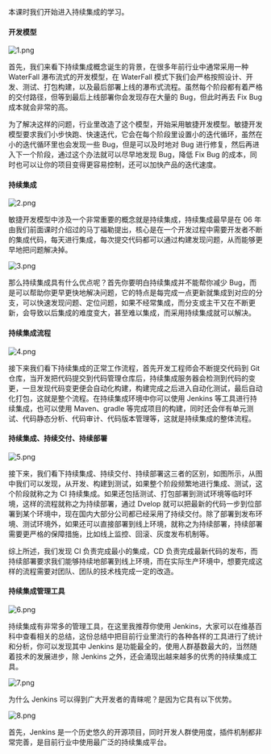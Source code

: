 本课时我们开始进入持续集成的学习。

#### 开发模型

<Image alt="1.png" src="https://s0.lgstatic.com/i/image/M00/08/4B/CgqCHl66coKAYq1KAAWlORDMJxE300.png"/>

首先，我们来看下持续集成概念诞生的背景，在很多年前行业中通常采用一种 WaterFall 瀑布流式的开发模型，在 WaterFall 模式下我们会严格按照设计、开发、测试、打包构建，以及最后部署上线的瀑布式流程。虽然每个阶段都有着严格的交付路径，但等到最后上线部署你会发现存在大量的 Bug，但此时再去 Fix Bug 成本就会非常的高。

为了解决这样的问题，行业里改造了这个模型，开始采用敏捷开发模型。敏捷开发模型要求我们小步快跑、快速迭代，它会在每个阶段里设置小的迭代循环，虽然在小的迭代循环里也会发现一些 Bug，但是可以及时地对 Bug 进行修复，然后再进入下一个阶段，通过这个办法就可以尽早地发现 Bug，降低 Fix Bug 的成本，同时也可以让你的项目变得更容易控制，还可以加快产品的迭代速度。

#### 持续集成

<Image alt="2.png" src="https://s0.lgstatic.com/i/image/M00/08/4B/Ciqc1F66coqAO8d0AAWruoL246c967.png"/>

敏捷开发模型中涉及一个非常重要的概念就是持续集成，持续集成最早是在 06 年由我们前面课时介绍过的马丁福勒提出，核心是在一个开发过程中需要开发者不断的集成代码，每天进行集成，每次提交代码都可以通过构建发现问题，从而能够更早地把问题解决掉。

<Image alt="3.png" src="https://s0.lgstatic.com/i/image/M00/08/4B/CgqCHl66cpKAUoG0AAO7c03HBYg271.png"/>

那么持续集成具有什么优点呢？首先你要明白持续集成并不能帮你减少 Bug，而是可以帮助你更早更快地解决问题，它的特点是每完成一点更新就集成到对应的分支，可以快速发现问题、定位问题，如果不经常集成，而分支或主干又在不断更新，会导致以后集成的难度变大，甚至难以集成，而采用持续集成就可以解决。

#### 持续集成流程

<Image alt="4.png" src="https://s0.lgstatic.com/i/image/M00/08/4B/Ciqc1F66cpuAUG-1AATdPsuNiWA879.png"/>

接下来我们看下持续集成的正常工作流程，首先开发工程师会不断提交代码到 Git 仓库，当开发把代码提交到代码管理仓库后，持续集成服务器会检测到代码的变更，一旦发现代码变更便会自动化构建，构建完成之后进入自动化测试，最后自动化打包，这就是整个流程。在持续集成环境中你可以使用 Jenkins 等工具进行持续集成，也可以使用 Maven、gradle 等完成项目的构建，同时还会伴有单元测试、代码静态分析、代码审计、代码版本管理等，这就是持续集成的整体流程。

#### 持续集成、持续交付、持续部署

<Image alt="5.png" src="https://s0.lgstatic.com/i/image/M00/08/4B/Ciqc1F66cqWAczw7AANWKAlLm_g201.png"/>

接下来，我们看下持续集成、持续交付、持续部署这三者的区别，如图所示，从图中我们可以发现，从开发、构建到测试，如果整个阶段频繁地进行集成、测试，这个阶段就称之为 CI 持续集成。如果还包括测试、打包部署到测试环境等临时环境，这样的流程就称之为持续部署，通过 Dvelop 就可以把最新的代码一步到位部署到某个环境中，现在国内大部分公司都已经采用了持续交付。除了部署到发布环境、测试环境外，如果还可以直接部署到线上环境，就称之为持续部署，持续部署需要更严格的保障措施，比如线上监控、回滚、灰度发布机制等。

综上所述，我们发现 CI 负责完成最小的集成，CD 负责完成最新代码的发布，而持续部署要求我们能够持续地部署到线上环境，而在实际生产环境中，想要完成这样的流程需要对团队、团队的技术栈完成一定的改造。

#### 持续集成管理工具

<Image alt="6.png" src="https://s0.lgstatic.com/i/image/M00/08/4B/CgqCHl66cq-AUI3JAAY-UYu4_D8326.png"/>

持续集成有非常多的管理工具，在这里我推荐你使用 Jenkins，大家可以在维基百科中查看相关的总结，这份总结中把目前行业里流行的各种各样的工具进行了统计和分析，你可以发现其中 Jenkins 是功能最全的，使用人群基数最大的，当然随着技术的发展进步，除 Jenkins 之外，还会涌现出越来越多的优秀的持续集成工具。

<Image alt="7.png" src="https://s0.lgstatic.com/i/image/M00/08/4B/CgqCHl66creATpMnAAURg5NimbA179.png"/>

为什么 Jenkins 可以得到广大开发者的青睐呢？是因为它具有以下优势。

<Image alt="8.png" src="https://s0.lgstatic.com/i/image/M00/08/4B/CgqCHl66cr-AfzMsAARZjtoWH7g102.png"/>

首先，Jenkins 是一个历史悠久的开源项目，同时开发人群使用度，插件机制都非常完善，是目前行业中使用最广泛的持续集成平台。
